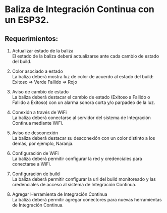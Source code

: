 # Baliza de Integración Continua con un ESP32.

## Requerimientos:

1. Actualizar estado de la baliza  
El estado de la baliza deberá actualizarse ante cada cambio de estado del build.

2. Color asociado a estado  
La baliza deberá mostra luz de color de acuerdo al estado del build:
Exitoso => Verde
Fallido => Rojo

3. Aviso de cambio de estado    
La baliza deberá destacar el cambio de estado (Exitoso a Fallido o Fallido a Exitoso) con un alarma sonora corta y/o parpadeo de la luz.

4. Conexión a través de WiFi    
La baliza deberá conectarse al servidor del sistema de Integración Continua mediante WiFi.

5. Aviso de desconexión  
La baliza deberá destacar su desconexión con un color distinto a los demás, por ejemplo, Naranja.

6. Configuración de WiFi     
La baliza deberá permitir configurar la red y credenciales para conectarse a WiFi.

7. Configuración de build      
La baliza deberá permitir configurar la url del build monitoreado y las credenciales de acceso al sistema de Integración Continua.

8. Agregar Herramienta de Integración Continua    
La baliza deberá permitir agregar conectores para nuevas herramientas de Integración Continua.

